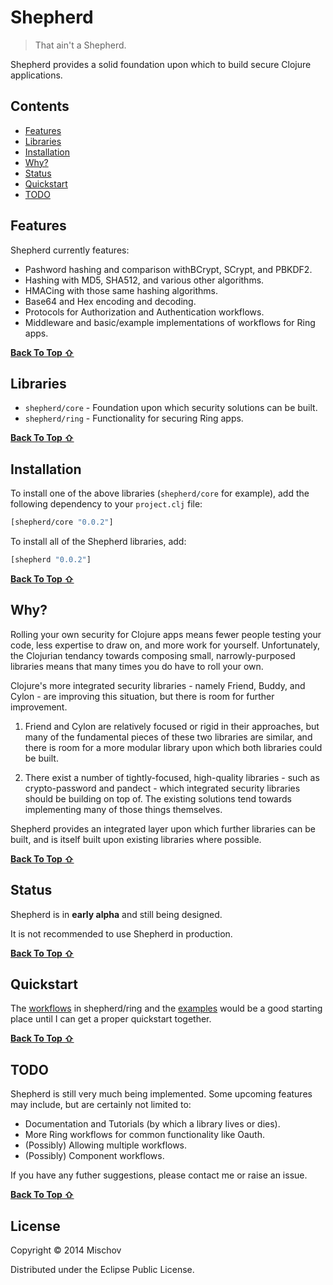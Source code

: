 # Shepherd

> That ain't a Shepherd.

Shepherd provides a solid foundation upon which to build secure Clojure applications.

## Contents

- [Features](#features)
- [Libraries](#libraries)
- [Installation](#installation)
- [Why?](#why)
- [Status](#status)
- [Quickstart](#quickstart)
- [TODO](#todo)

## Features

Shepherd currently features:

- Pashword hashing and comparison withBCrypt, SCrypt, and PBKDF2.
- Hashing with MD5, SHA512, and various other algorithms.
- HMACing with those same hashing algorithms.
- Base64 and Hex encoding and decoding.
- Protocols for Authorization and Authentication workflows.
- Middleware and basic/example implementations of workflows for Ring apps.

[**Back To Top ⇧**](#contents)

## Libraries

- `shepherd/core` - Foundation upon which security solutions can be built.
- `shepherd/ring` - Functionality for securing Ring apps.

[**Back To Top ⇧**](#contents)

## Installation

To install one of the above libraries (`shepherd/core` for example), add the following dependency to your `project.clj` file:

```clojure
[shepherd/core "0.0.2"]
```

To install all of the Shepherd libraries, add:

```clojure
[shepherd "0.0.2"]
```

[**Back To Top ⇧**](#contents)

## Why?

Rolling your own security for Clojure apps means fewer people testing your code, less expertise to draw on, and more work for yourself. Unfortunately, the Clojurian tendancy towards composing small, narrowly-purposed libraries means that many times you do have to roll your own.

Clojure's more integrated security libraries - namely Friend, Buddy, and Cylon - are improving this situation, but there is room for further improvement.

1. Friend and Cylon are relatively focused or rigid in their approaches, but many of the fundamental pieces of these two libraries are similar, and there is room for a more modular library upon which both libraries could be built.

2. There exist a number of tightly-focused, high-quality libraries - such as crypto-password and pandect - which integrated security libraries should be building on top of. The existing solutions tend towards implementing many of those things themselves.

Shepherd provides an integrated layer upon which further libraries can be built, and is itself built upon existing libraries where possible.

[**Back To Top ⇧**](#contents)

## Status

Shepherd is in **early alpha** and still being designed.

It is not recommended to use Shepherd in production.

[**Back To Top ⇧**](#contents)

## Quickstart

The [workflows](https://github.com/mischov/shepherd/tree/master/ring/src/shepherd/ring/workflow) in shepherd/ring and the [examples](https://github.com/mischov/shepherd-examples) would be a good starting place until I can get a proper quickstart together.

[**Back To Top ⇧**](#contents) 

## TODO

Shepherd is still very much being implemented. Some upcoming features may include, but are certainly not limited to:

- Documentation and Tutorials (by which a library lives or dies).
- More Ring workflows for common functionality like Oauth.
- (Possibly) Allowing multiple workflows.
- (Possibly) Component workflows.

If you have any futher suggestions, please contact me or raise an issue.

[**Back To Top ⇧**](#contents)

## License

Copyright © 2014 Mischov

Distributed under the Eclipse Public License.
